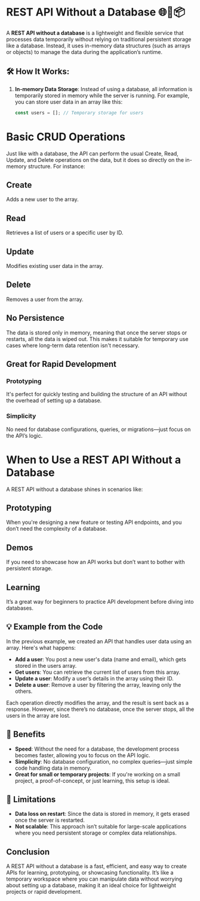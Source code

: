 # REST API Without a Database 🌐🚫📦

A **REST API without a database** is a lightweight and flexible service that processes data temporarily without relying on traditional persistent storage like a database. Instead, it uses in-memory data structures (such as arrays or objects) to manage the data during the application’s runtime.

## 🛠 How It Works:

1. **In-memory Data Storage**:
   Instead of using a database, all information is temporarily stored in memory while the server is running. For example, you can store user data in an array like this:
   
   ```javascript
   const users = []; // Temporary storage for users

# Basic CRUD Operations

Just like with a database, the API can perform the usual Create, Read, Update, and Delete operations on the data, but it does so directly on the in-memory structure. For instance:

## Create
Adds a new user to the array.

## Read
Retrieves a list of users or a specific user by ID.

## Update
Modifies existing user data in the array.

## Delete
Removes a user from the array.

## No Persistence
The data is stored only in memory, meaning that once the server stops or restarts, all the data is wiped out. This makes it suitable for temporary use cases where long-term data retention isn't necessary.

## Great for Rapid Development

### Prototyping
It's perfect for quickly testing and building the structure of an API without the overhead of setting up a database.

### Simplicity
No need for database configurations, queries, or migrations—just focus on the API’s logic.


# When to Use a REST API Without a Database

A REST API without a database shines in scenarios like:

## Prototyping
When you're designing a new feature or testing API endpoints, and you don’t need the complexity of a database.

## Demos
If you need to showcase how an API works but don’t want to bother with persistent storage.

## Learning
It’s a great way for beginners to practice API development before diving into databases.

## 💡 Example from the Code
In the previous example, we created an API that handles user data using an array. Here's what happens:

- **Add a user**: You post a new user's data (name and email), which gets stored in the users array.
- **Get users**: You can retrieve the current list of users from this array.
- **Update a user**: Modify a user’s details in the array using their ID.
- **Delete a user**: Remove a user by filtering the array, leaving only the others.

Each operation directly modifies the array, and the result is sent back as a response. However, since there’s no database, once the server stops, all the users in the array are lost.

## 🌟 Benefits

- **Speed**: Without the need for a database, the development process becomes faster, allowing you to focus on the API logic.
- **Simplicity**: No database configuration, no complex queries—just simple code handling data in memory.
- **Great for small or temporary projects**: If you're working on a small project, a proof-of-concept, or just learning, this setup is ideal.

## 🔻 Limitations

- **Data loss on restart**: Since the data is stored in memory, it gets erased once the server is restarted.
- **Not scalable**: This approach isn’t suitable for large-scale applications where you need persistent storage or complex data relationships.

## Conclusion
A REST API without a database is a fast, efficient, and easy way to create APIs for learning, prototyping, or showcasing functionality. It’s like a temporary workspace where you can manipulate data without worrying about setting up a database, making it an ideal choice for lightweight projects or rapid development.
